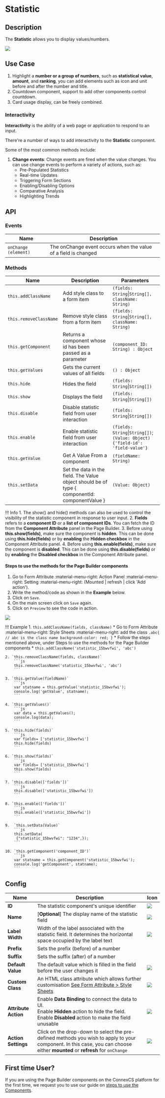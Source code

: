 # Statistic

## Description

The **Statistic** allows you to display values/numbers.

<img src= "/apps/components/img/statistic.png">

## Use Case

1. Highlight a **number or a group of numbers**, such as **statistical value**, **amount**, and **ranking**, you can add elements such as icon and unit before and after the number and title.
2. Countdown component, support to add other components control countdown.
3. Card usage display, can be freely combined.

### Interactivity

**Interactivity** is the ability of a web page or application to respond to an input.

There're a number of ways to add interactivity to the **Statistic** component.

Some of the most common methods include:

1. **Change events**: Change events are fired when the value changes.
   You can use change events to perform a variety of actions, such as:
    * Pre-Populated Statistics
    * Real-time Updates
    * Triggering Form Sections
    * Enabling/Disabling Options
    * Comparative Analysis
    * Highlighting Trends

## API

### Events

| **Name**| **Description**|
|---------|----------------|
| `onChange (element)`| The onChange event occurs when the value of a field is changed|

### Methods

| **Name**| **Description**|**Parameters**|
|---------|----------------|--------------|
|`this.addClassName`|Add style class to a form item|`(fields: String`&#124;`String[], className: String)`|
|`this.removeClassName`|Remove style class from a form item|`(fields: String`&#124;`String[], className: String)`|
|`this.getComponent`|Returns a component whose id has been passed as a parameter|`(component_ID: String) : Object`|
|`this.getValues`|Gets the current values of all fields|`() : Object`|
|`this.hide`|Hides the field|`(fields: String`&#124;`String[])`|
|`this.show`|Displays the field|`(fields: String`&#124;`String[])`|
|`this.disable`| Disable statistic field from user interaction|`(fields: String`&#124;`String[])`|
|`this.enable`| Enable statistic field from user interaction|`(fields: String`&#124;`String[])`; `(Value: Object){'field-id': 'field-value'}`|
|`this.getValue`|Get A Value From a component|`(fieldName: String)`|
|`this.setData`|Set the data in the field. The Value object should be of type { componentId: componentValue }|`(Value: Object)`|

!!! Info
    1. The show() and hide() methods can also be used to control the visibility of the statistic component in response to user input.
    2. **Fields** refers to a **component ID** or a **list of component IDs**. You can fetch the ID from the **Component Attribute** panel in the Page Builder.
    3. Before using **this.show(fields)**, make sure the component is **hidden**. This can be done using **this.hide(fields)** or by **enabling** the **Hidden checkbox** in the Component Attribute panel.
    4. Before using **this.enable(fields)**, make sure the component is **disabled**. This can be done using **this.disable(fields)** or by **enabling** the **Disabled checkbox** in the Component Attribute panel.

#### Steps to use the methods for the Page Builder components

1. Go to Form Attribute :material-menu-right: Action Panel :material-menu-right: Setting :material-menu-right: (Mounted | refresh | click 'Add action').
2. Write the method/code as shown in the **Example** below.
3. Click on `Save`.
4. On the main screen click on `Save` again.
5. Click on `Preview` to see the code in action.
<img src= "/apps/components/img/input2.png">

!!! Example
    1. `this.addClassName(fields, className)`
          * Go to Form Attribute :material-menu-right: Style Sheets :material-menu-right: add the class
            ```
            .abc{ // abc is the class name
            background-color: red;
            }
            ```
          * Follow the steps mentioned above, under Steps to use the methods for the Page Builder components
          * ```
            this.addClassName('statistic_15bwvfwi', 'abc')
            ```

    2. `this.removeClassName(fields, className)`
        ```js
        this.removeClassName('statistic_15bwvfwi', 'abc')
        ```
    
    3. `this.getValue(fieldName)`
        ```js
        var statname = this.getValue('statistic_15bwvfwi');
        console.log('getValue', statname);
        ```
    
    4. `this.getValues()`
        ```js
        var data = this.getValues();
        console.log(data);
        ```
    
    5. `this.hide(fields)`
        ```js
        var fields= ['statistic_15bwvfwi']
        this.hide(fields)
        ```
    
    6. `this.show(fields)`
        ```js
        var fields= ['statistic_15bwvfwi']
        this.show(fields)
        ```
    
    7. `this.disable(['fields'])`
        ```js
        this.disable(['statistic_15bwvfwi'])
        ```
    
    8. `this.enable(['fields'])`
        ```js
        this.enable(['statistic_15bwvfwi'])
        ```
    
    9.  `this.setData(Value)`
        ```js
        this.setData(
         {"statistic_15bwvfwi": "1234",});
        ```
    
    10. `this.getComponent('component_ID')`
        ```js
        var statname = this.getComponent('statistic_15bwvfwi');
        console.log('getComponent', statname);
        ```

## Config

| **Name**|**Description**|**Icon**|
|---------|---------------|--------|
|**ID**| The statistic component's unique identifier |<img src= "/apps/components/img/input_id.png">|
|**Name**| [**Optional**] The display name of the statistic field|<img src= "/apps/components/img/input_name.png">|
|**Label Width**|Width of the label associated with the statistic field. It determines the horizontal space occupied by the label text|<img src= "/apps/components/img/input_labelwidth1.png">|
|**Prefix**|Sets the prefix (before) of a number|
|**Suffix**|Sets the suffix (after) of a number|
|**Default Value**| The default value which is filled in the field before the user changes it|<img src= "/apps/components/img/input_defaultvalue.png">|
|**Custom Class**| An HTML class attribute which allows further customisation [See Form Attribute > Style Sheets](https://docs.connexcs.com/apps/page-builder/#form-attribute)|<img src= "/apps/components/img/input_customclass.png">|
|**Attribute Action**|Enable **Data Binding** to connect the data to UI. <br> Enable **Hidden** action to hide the field. <br> Enable **Disabled** action to make the field unusable|<img src= "/apps/components/img/checkbox_attributeaction.png">|
|**Action Settings**|Click on the drop-down to select the pre-defined methods you wish to apply to your component. In this case, you can choose either **mounted** or **refresh** for `onChange`|<img src= "/apps/components/img/radio_ac.png">|

## First time User?

If you are using the Page Builder components on the ConnexCS platform for the first time, we request you to use our guide on <a href="https://docs.connexcs.com/apps/page-builder/#steps-to-use-components-in-the-page-builder" target="_blank">steps to use the Components</a>.